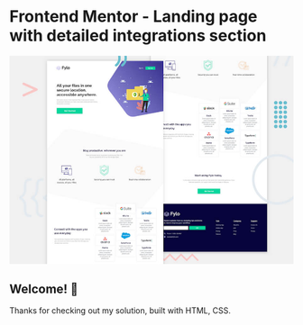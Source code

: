 # Frontend Mentor - Landing page with detailed integrations section

![Header/intro section for the Landing page with detailed integrations section](./design/desktop-preview.jpg)

## Welcome! 👋

Thanks for checking out my solution, built with HTML, CSS.